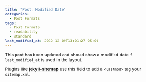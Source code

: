 ```yaml
---
title: "Post: Modified Date"
categories:
  - Post Formats
tags:
  - Post Formats
  - readability
  - standard
last_modified_at: 2022-12-09T13:01:27-05:00
---
```


This post has been updated and should show a modified date if `last_modified_at` is used in the layout.

Plugins like [**jekyll-sitemap**](https://github.com/jekyll/jekyll-feed) use this field to add a `<lastmod>` tag your `sitemap.xml`.
